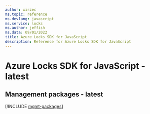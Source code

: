 ```yaml
---
author: xirzec
ms.topic: reference
ms.devlang: javascript
ms.service: locks
ms.author: jeffish
ms.data: 09/01/2022
title: Azure Locks SDK for JavaScript
description: Reference for Azure Locks SDK for JavaScript
---
```

# Azure Locks SDK for JavaScript - latest

## Management packages - latest
[!INCLUDE [mgmt-packages](locks-mgmt-index.md)]